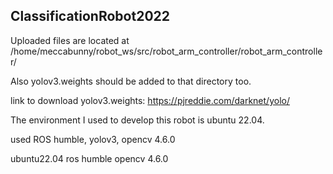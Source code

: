 ## ClassificationRobot2022

Uploaded files are located at /home/meccabunny/robot_ws/src/robot_arm_controller/robot_arm_controller/

Also yolov3.weights should be added to that directory too.

link to download yolov3.weights: https://pjreddie.com/darknet/yolo/

The environment I used to develop this robot is ubuntu 22.04.

 used ROS humble, yolov3, opencv 4.6.0


ubuntu22.04 ros humble opencv 4.6.0
